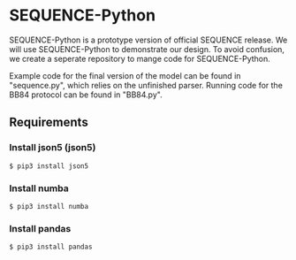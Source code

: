 # SEQUENCE-Python

SEQUENCE-Python is a prototype version of official SEQUENCE release. We will use SEQUENCE-Python to demonstrate our design. To avoid confusion, we create a seperate repository to mange code for SEQUENCE-Python. 

Example code for the final version of the model can be found in "sequence.py", which relies on the unfinished parser.
Running code for the BB84 protocol can be found in "BB84.py".

## Requirements

### Install json5 (json5)

```
$ pip3 install json5
```

### Install numba

```
$ pip3 install numba
```

### Install pandas

```
$ pip3 install pandas
```
